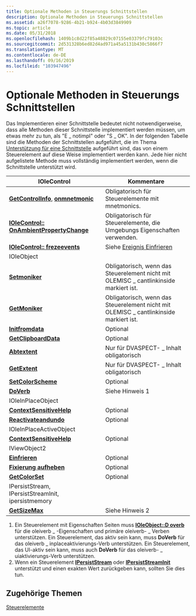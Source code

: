 ```yaml
---
title: Optionale Methoden in Steuerungs Schnittstellen
description: Optionale Methoden in Steuerungs Schnittstellen
ms.assetid: a26f7078-9286-4b21-b924-4b03d3849909
ms.topic: article
ms.date: 05/31/2018
ms.openlocfilehash: 1409b1c8d22f85a48829c07155e03379fc79103c
ms.sourcegitcommit: 2d531328b6ed82d4ad971a45a5131b430c5866f7
ms.translationtype: MT
ms.contentlocale: de-DE
ms.lasthandoff: 09/16/2019
ms.locfileid: "103947496"
---
```

# <a name="optional-methods-in-control-interfaces"></a>Optionale Methoden in Steuerungs Schnittstellen

Das Implementieren einer Schnittstelle bedeutet nicht notwendigerweise, dass alle Methoden dieser Schnittstelle implementiert werden müssen, um etwas mehr zu tun, als "E \_ notimpl" oder "S \_ OK". In der folgenden Tabelle sind die Methoden der Schnittstellen aufgeführt, die im Thema [Unterstützung für eine Schnittstelle](what-support-for-an-interface-means.md) aufgeführt sind, das von einem Steuerelement auf diese Weise implementiert werden kann. Jede hier nicht aufgelistete Methode muss vollständig implementiert werden, wenn die Schnittstelle unterstützt wird.



| IOleControl                                                                                                   | Kommentare                                                                       |
|---------------------------------------------------------------------------------------------------------------|--------------------------------------------------------------------------------|
| [**GetControlInfo**](/windows/desktop/api/OCIdl/nf-ocidl-iolecontrol-getcontrolinfo), [ **onmnetmonic**](/windows/desktop/api/OCIdl/nf-ocidl-iolecontrol-onmnemonic)<br/> | Obligatorisch für Steuerelemente mit mnetmonics.<br/>                              |
| [**IOleControl:: OnAmbientPropertyChange**](/windows/desktop/api/OCIdl/nf-ocidl-iolecontrol-onambientpropertychange)<br/>                | Obligatorisch für Steuerelemente, die Umgebungs Eigenschaften verwenden.<br/>                 |
| [**IOleControl:: frezeevents**](/windows/desktop/api/OCIdl/nf-ocidl-iolecontrol-freezeevents)<br/>                                      | Siehe [Ereignis Einfrieren](event-freezing.md)<br/>                            |
| IOleObject                                                                                                    |                                                                                |
| [**Setmoniker**](/windows/desktop/api/OleIdl/nf-oleidl-ioleobject-setmoniker)<br/>                                                        | Obligatorisch, wenn das Steuerelement nicht mit OLEMISC \_ cantlinkinside markiert ist.<br/> |
| [**GetMoniker**](/windows/desktop/api/OleIdl/nf-oleidl-ioleobject-getmoniker)<br/>                                                        | Obligatorisch, wenn das Steuerelement nicht mit OLEMISC \_ cantlinkinside markiert ist.<br/> |
| [**Initfromdata**](/windows/desktop/api/OleIdl/nf-oleidl-ioleobject-initfromdata)<br/>                                                    | Optional<br/>                                                            |
| [**GetClipboardData**](/windows/desktop/api/OleIdl/nf-oleidl-ioleobject-getclipboarddata)<br/>                                            | Optional<br/>                                                            |
| [**Abtextent**](/windows/desktop/api/OleIdl/nf-oleidl-ioleobject-setextent)<br/>                                                          | Nur für DVASPECT- \_ Inhalt obligatorisch<br/>                                |
| [**GetExtent**](/windows/desktop/api/OleIdl/nf-oleidl-ioleobject-getextent)<br/>                                                          | Nur für DVASPECT- \_ Inhalt obligatorisch<br/>                                |
| [**SetColorScheme**](/windows/desktop/api/OleIdl/nf-oleidl-ioleobject-setcolorscheme)<br/>                                                | Optional<br/>                                                            |
| [**DoVerb**](/windows/desktop/api/OleIdl/nf-oleidl-ioleobject-doverb)<br/>                                                                | Siehe Hinweis 1<br/>                                                          |
| IOleInPlaceObject                                                                                             |                                                                                |
| [**ContextSensitiveHelp**](/windows/desktop/api/OleIdl/nf-oleidl-iolewindow-contextsensitivehelp)<br/>                                    | Optional<br/>                                                            |
| [**Reactivateandundo**](/windows/desktop/api/OleIdl/nf-oleidl-ioleinplaceobject-reactivateandundo)<br/>                                   | Optional<br/>                                                            |
| IOleInPlaceActiveObject                                                                                       |                                                                                |
| [**ContextSensitiveHelp**](/windows/desktop/api/OleIdl/nf-oleidl-iolewindow-contextsensitivehelp)<br/>                                    | Optional<br/>                                                            |
| IViewObject2                                                                                                  |                                                                                |
| [**Einfrieren**](/windows/desktop/api/OleIdl/nf-oleidl-iviewobject-freeze)<br/>                                                               | Optional<br/>                                                            |
| [**Fixierung aufheben**](/windows/desktop/api/OleIdl/nf-oleidl-iviewobject-unfreeze)<br/>                                                           | Optional<br/>                                                            |
| [**GetColorSet**](/windows/desktop/api/OleIdl/nf-oleidl-iviewobject-getcolorset)<br/>                                                     | Optional<br/>                                                            |
| IPersistStream, IPersistStreamInit, ipersistmemory                                                            |                                                                                |
| [**GetSizeMax**](/windows/desktop/api/ObjIdl/nf-objidl-ipersiststream-getsizemax)<br/>                                                    | Siehe Hinweis 2<br/>                                                          |



 

1.  Ein Steuerelement mit Eigenschaften Seiten muss [**IOleObject::D overb**](/windows/desktop/api/OleIdl/nf-oleidl-ioleobject-doverb) für die oleiverb \_ -Eigenschaften und primäre oleiverb- \_ Verben unterstützen. Ein Steuerelement, das aktiv sein kann, muss **DoVerb** für das oleiverb \_ inplaceaktivierungs-Verb unterstützen. Ein Steuerelement, das UI-aktiv sein kann, muss auch **DoVerb** für das oleiverb- \_ uiaktivierungs-Verb unterstützen.
2.  Wenn ein Steuerelement [**IPersistStream**](/windows/desktop/api/ObjIdl/nn-objidl-ipersiststream) oder [**IPersistStreamInit**](/windows/desktop/api/OCIdl/nn-ocidl-ipersiststreaminit) unterstützt und einen exakten Wert zurückgeben kann, sollten Sie dies tun.

## <a name="related-topics"></a>Zugehörige Themen

<dl> <dt>

[Steuerelemente](controls.md)
</dt> </dl>

 

 





